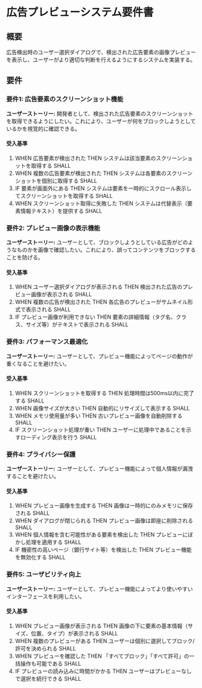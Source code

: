# 広告プレビューシステム要件書

## 概要

広告検出時のユーザー選択ダイアログで、検出された広告要素の画像プレビューを表示し、ユーザーがより適切な判断を行えるようにするシステムを実装する。

## 要件

### 要件1: 広告要素のスクリーンショット機能

**ユーザーストーリー:** 開発者として、検出された広告要素のスクリーンショットを取得できるようにしたい。これにより、ユーザーが何をブロックしようとしているかを視覚的に確認できる。

#### 受入基準
1. WHEN 広告要素が検出された THEN システムは該当要素のスクリーンショットを取得する SHALL
2. WHEN 複数の広告要素が検出された THEN システムは各要素のスクリーンショットを個別に取得する SHALL
3. IF 要素が画面外にある THEN システムは要素を一時的にスクロール表示してスクリーンショットを取得する SHALL
4. WHEN スクリーンショット取得に失敗した THEN システムは代替表示（要素情報テキスト）を提供する SHALL

### 要件2: プレビュー画像の表示機能

**ユーザーストーリー:** ユーザーとして、ブロックしようとしている広告がどのようなものかを画像で確認したい。これにより、誤ってコンテンツをブロックすることを防げる。

#### 受入基準
1. WHEN ユーザー選択ダイアログが表示される THEN 検出された広告のプレビュー画像が表示される SHALL
2. WHEN 複数の広告が検出された THEN 各広告のプレビューがサムネイル形式で表示される SHALL
3. IF プレビュー画像が利用できない THEN 要素の詳細情報（タグ名、クラス、サイズ等）がテキストで表示される SHALL

### 要件3: パフォーマンス最適化

**ユーザーストーリー:** ユーザーとして、プレビュー機能によってページの動作が重くなることを避けたい。

#### 受入基準
1. WHEN スクリーンショットを取得する THEN 処理時間は500ms以内に完了する SHALL
2. WHEN 画像サイズが大きい THEN 自動的にリサイズして表示する SHALL
3. WHEN メモリ使用量が多い THEN 古いプレビュー画像を自動削除する SHALL
4. IF スクリーンショット処理が重い THEN ユーザーに処理中であることを示すローディング表示を行う SHALL

### 要件4: プライバシー保護

**ユーザーストーリー:** ユーザーとして、プレビュー機能によって個人情報が漏洩することを避けたい。

#### 受入基準
1. WHEN プレビュー画像を生成する THEN 画像は一時的にのみメモリに保存される SHALL
2. WHEN ダイアログが閉じられる THEN プレビュー画像は即座に削除される SHALL
3. WHEN 個人情報を含む可能性がある要素を検出した THEN プレビューにぼかし処理を適用する SHALL
4. IF 機密性の高いページ（銀行サイト等）を検出した THEN プレビュー機能を無効化する SHALL

### 要件5: ユーザビリティ向上

**ユーザーストーリー:** ユーザーとして、プレビュー機能によってより使いやすいインターフェースを利用したい。

#### 受入基準
1. WHEN プレビュー画像が表示される THEN 画像の下に要素の基本情報（サイズ、位置、タイプ）が表示される SHALL
2. WHEN 複数のプレビューがある THEN ユーザーは個別に選択してブロック/許可を決められる SHALL
3. WHEN プレビューを確認した THEN 「すべてブロック」「すべて許可」の一括操作も可能である SHALL
4. IF プレビューの読み込みに時間がかかる THEN ユーザーはプレビューなしで選択を続行できる SHALL